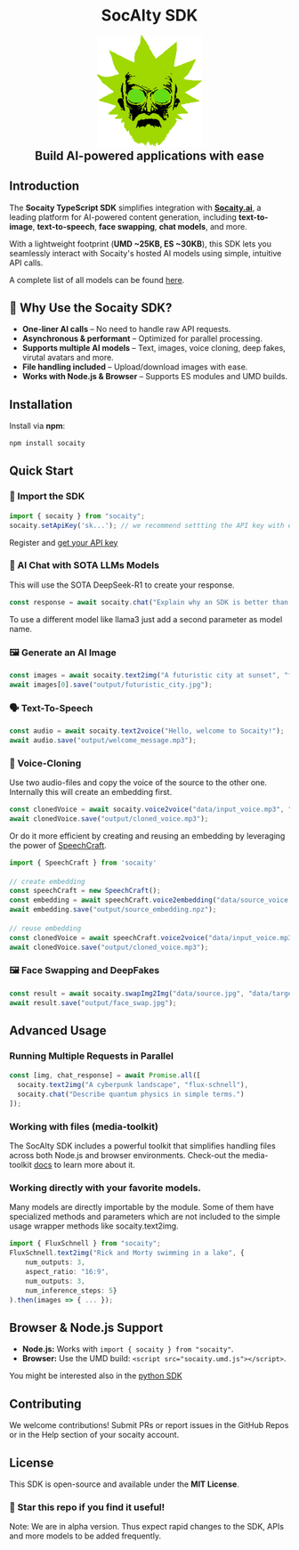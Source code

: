 <h1 align="center" style="margin-top:-25px">SocAIty SDK</h1>
<p align="center">
  <img align="center" src="docs/socaity_icon.png" height="200" />
</p>
<h2 align="center" style="margin-top:-10px">Build AI-powered applications with ease </h2>

## Introduction

The **Socaity TypeScript SDK** simplifies integration with **[Socaity.ai](https://www.socaity.ai)**, a leading platform for AI-powered content generation, including **text-to-image**, **text-to-speech**, **face swapping**, **chat models**, and more.

With a lightweight footprint (**UMD ~25KB, ES ~30KB**), this SDK lets you seamlessly interact with Socaity's hosted AI models using simple, intuitive API calls.

A complete list of all models can be found [here](https://www.socaity.ai/APIs/Overview).

## 🚀 Why Use the Socaity SDK?
- **One-liner AI calls** – No need to handle raw API requests.
- **Asynchronous & performant** – Optimized for parallel processing.
- **Supports multiple AI models** – Text, images, voice cloning, deep fakes, virutal avatars and more.
- **File handling included** – Upload/download images with ease.
- **Works with Node.js & Browser** – Supports ES modules and UMD builds.

## Installation

Install via **npm**:
```sh
npm install socaity
```

## Quick Start

### 🔑 Import the SDK
```typescript
import { socaity } from "socaity";
socaity.setApiKey('sk...'); // we recommend settting the API key with environment variables. 
```
Register and [get your API key](https://www.socaity.ai/signinup?page_state=0)

### 💬 AI Chat with SOTA LLMs Models

This will use the SOTA DeepSeek-R1 to create your response.
```typescript
const response = await socaity.chat("Explain why an SDK is better than direct API calls.");
```
To use a different model like llama3 just add a second parameter as model name.

### 🖼️ Generate an AI Image

```typescript
const images = await socaity.text2img("A futuristic city at sunset", "flux-schnell", { num_outputs: 1 });
await images[0].save("output/futuristic_city.jpg");
```


### 🗣️ Text-To-Speech

```typescript
const audio = await socaity.text2voice("Hello, welcome to Socaity!");
await audio.save("output/welcome_message.mp3");
```

### 🎤 Voice-Cloning

Use two audio-files and copy the voice of the source to the other one.
Internally this will create an embedding first.

```typescript
const clonedVoice = await socaity.voice2voice("data/input_voice.mp3", "data/source_voice.mp3");
await clonedVoice.save("output/cloned_voice.mp3");
```

Or do it more efficient by creating and reusing an embedding by leveraging the power of [SpeechCraft](https://github.com/SocAIty/SpeechCraft).

```typescript
import { SpeechCraft } from 'socaity'

// create embedding
const speechCraft = new SpeechCraft();
const embedding = await speechCraft.voice2embedding("data/source_voice.mp3");
await embedding.save("output/source_embedding.npz");

// reuse embedding
const clonedVoice = await speechCraft.voice2voice("data/input_voice.mp3", "output/source_embedding.npz");
await clonedVoice.save("output/cloned_voice.mp3");
```

### 🖼️ Face Swapping and DeepFakes
```typescript
const result = await socaity.swapImg2Img("data/source.jpg", "data/target.jpg");
await result.save("output/face_swap.jpg");
```

## Advanced Usage


### Running Multiple Requests in Parallel
```typescript
const [img, chat_response] = await Promise.all([
  socaity.text2img("A cyberpunk landscape", "flux-schnell"),
  socaity.chat("Describe quantum physics in simple terms.")
]);
```

### Working with files (media-toolkit)

The SocAIty SDK includes a powerful toolkit that simplifies handling files across both Node.js and browser environments. Check-out the media-toolkit [docs](https://github.com/SocAIty/media-toolkit-js) to learn more about it. 

### Working directly with your favorite models.

Many models are directly importable by the module. Some of them have specialized methods and parameters which are not included to the simple usage wrapper methods like socaity.text2img. 


```typescript
import { FluxSchnell } from "socaity";
FluxSchnell.text2img("Rick and Morty swimming in a lake", { 
    num_outputs: 3,   
    aspect_ratio: "16:9",
    num_outputs: 3,
    num_inference_steps: 5}
).then(images => { ... });
```


## Browser & Node.js Support
- **Node.js:** Works with `import { socaity } from "socaity"`.
- **Browser:** Use the UMD build: `<script src="socaity.umd.js"></script>`.

You might be interested also in the [python SDK](https://github.com/SocAIty/socaity)

## Contributing
We welcome contributions! Submit PRs or report issues in the GitHub Repos or in the Help section of your socaity account.

## License
This SDK is open-source and available under the **MIT License**.

### 🌟 Star this repo if you find it useful!

Note: We are in alpha version. Thus expect rapid changes to the SDK, APIs and more models to be added frequently.
